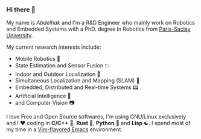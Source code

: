 ### Hi there 👋

My name is _Abdelhak_ and I'm a R&D Engineer who mainly work on Robotics and Embedded Systems with a PhD. degree in Robotics from [Paris-Saclay University](https://www.universite-paris-saclay.fr/en).

My current research interests include:

- Mobile Robotics :robot:
- State Estimation and Sensor Fusion :chart_with_downwards_trend:
- Indoor and Outdoor Localization :satellite:
- Simultaneous Localization and Mapping (SLAM) :car:
- Embedded, Distributed and Real-time Systems :pager:
- Artificial Intelligence :ghost:
- and Computer Vision :camera:

I love Free and Open Source softwares, I'm using GNU/Linux exclusively and I :heart: coding in **C/C++** 🔨, **Rust** 🦀, **Python** 🐍 and **Lisp** ☯️. I spend most of my time in a [Vim-flavored Emacs](https://github.com/abougouffa/minemacs) environment.
